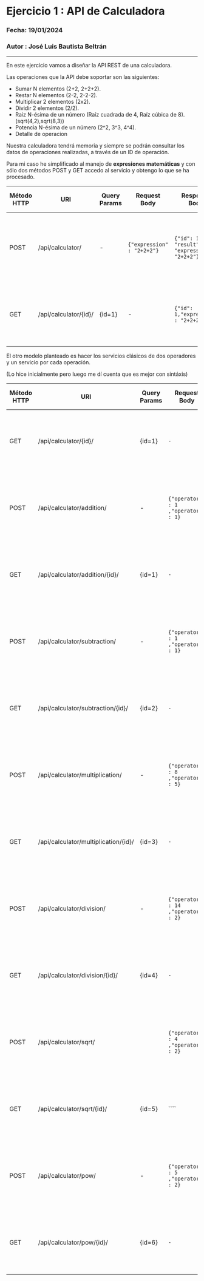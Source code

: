 # Ejercicio 1 : API de Calculadora
### Fecha: 19/01/2024
### Autor : José Luis Bautista Beltrán
------------

En este ejercicio vamos a diseñar la API REST de una calculadora.

Las operaciones que la API debe soportar son las siguientes:

- Sumar N elementos (2+2, 2+2+2).
- Restar N elementos (2-2, 2-2-2).
- Multiplicar 2 elementos (2x2).
- Dividir 2 elementos (2/2).
- Raiz N-ésima de un número (Raíz cuadrada de 4, Raíz cúbica de 8). (sqrt(4,2),sqrt(8,3))
- Potencia N-ésima de un número (2^2, 3^3, 4^4).
- Detalle de operacion

Nuestra calculadora tendrá memoria y siempre se podrán consultar los datos de operaciones realizadas, a través de un ID de operación.

Para mi caso he simplificado al manejo de **expresiones matemáticas** y con sólo dos métodos POST y GET accedo al servicio y obtengo lo que se ha procesado.


| Método HTTP | URI | Query Params | Request Body | Response Body | Códigos HTTP de respuesta |
| ------------- | ------------- | ------------- | ------------- | ------------- | ------------- |
| POST | /api/calculator/ | - | ``{"expression" : "2+2+2"} ``| ``{"id": 1, "result":6, "expression" : "2+2+2"}`` | 201 Created 400 Bad Request 404 Not Found 500 Internal Error |
| GET | /api/calculator/{id}/ | {id=1} | - | ``{"id": 1,"expression" : "2+2+2"}`` | 200 OK 400 Bad request 404 Not Found 500 Internal Error |

El otro modelo planteado es hacer los servicios clásicos de dos operadores y un servicio por cada operación.

(Lo hice inicialmente pero luego me dí cuenta que es mejor con sintáxis)

| Método HTTP | URI | Query Params | Request Body | Response Body | Códigos HTTP de respuesta |
| ------------- | ------------- | ------------- | ------------- | ------------- | ------------- |
| GET | /api/calculator/{id}/ | {id=1} | ``-`` | ``{"id": 1,"expression" : "2+2+2"}`` | 200 OK 400 Bad request 404 Not Found 500 Internal Error |
| POST | /api/calculator/addition/ | - | ``{"operator1" : 1 ,"operator2" : 1}`` | ``{"id": 1, "result":2}`` | 201 Created 400 Bad Request 404 Not Found 500 Internal Error |
| GET | /api/calculator/addition/{id}/ | {id=1} | ``-`` | ``{"id": 1, "result":2}`` | 200 OK 400 Bad request 404 Not Found 500 Internal Error |
| POST | /api/calculator/subtraction/ | - | ``{"operator1" : 1 ,"operator2" : 1}`` | ``{"id": 2, "result":0}`` | 201 Created 400 Bad Request 404 Not Found 500 Internal Error |
| GET | /api/calculator/subtraction/{id}/ | {id=2} | ``-`` | ``{"id": 2, "result":0}`` | 200 OK 400 Bad request 404 Not Found 500 Internal Error |
| POST | /api/calculator/multiplication/ | - | ``{"operator1" : 8 ,"operator2" : 5}`` | ``{"id": 3, "result":40}`` | 201 Created 400 Bad Request 404 Not Found 500 Internal Error |
| GET | /api/calculator/multiplication/{id}/ | {id=3} | ``-`` | ``{"id": 3, "result":40}`` | 200 OK 400 Bad request 404 Not Found 500 Internal Error |
| POST | /api/calculator/division/ | - | ``{"operator1" : 14 ,"operator2" : 2}`` | ``{"id": 4, "result":7}`` | 201 Created 400 Bad Request 404 Not Found 500 Internal Error |
| GET | /api/calculator/division/{id}/ | {id=4} | ``-`` | ``{"id": 4, "result":7}`` | 200 OK 400 Bad request 404 Not Found 500 Internal Error |
| POST | /api/calculator/sqrt/ |  | ``{"operator1" : 4 ,"operator2" : 2}`` | ``{"id": 5, "result":2}`` | 201 Created 400 Bad Request 404 Not Found 500 Internal Error |
| GET | /api/calculator/sqrt/{id}/ | {id=5} | ```` | ``{"id": 5, "result":2}`` | 200 OK 400 Bad request 404 Not Found 500 Internal Error |
| POST | /api/calculator/pow/ | - | ``{"operator1" : 5 ,"operator2" : 2}`` | ``{"id": 6, "result":25}`` | 201 Created 400 Bad Request 404 Not Found 500 Internal Error |
| GET | /api/calculator/pow/{id}/ | {id=6} | ``-`` | ``{"id": 6, "result":25}`` | 200 OK 400 Bad request 404 Not Found 500 Internal Error |
